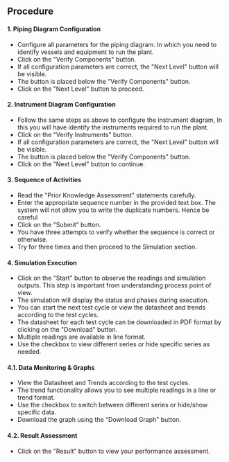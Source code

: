 ## Procedure

#### 1. Piping Diagram Configuration

- Configure all parameters for the piping diagram. In which you need to identify vessels and equipment to run the plant.
- Click on the "Verify Components" button.
- If all configuration parameters are correct, the "Next Level" button will be visible.
- The button is placed below the "Verify Components" button.
- Click on the "Next Level" button to proceed.

#### 2. Instrument Diagram Configuration

- Follow the same steps as above to configure the instrument diagram, In this you will have identify the instruments required to run the plant.
- Click on the "Verify Instruments" button.
- If all configuration parameters are correct, the "Next Level" button will be visible.
- The button is placed below the "Verify Components" button.
- Click on the "Next Level" button to continue.

#### 3. Sequence of Activities

- Read the "Prior Knowledge Assessment" statements carefully.
- Enter the appropriate sequence number in the provided text box. The system will not allow you to write the duplicate numbers. Hence be careful
- Click on the "Submit" button.
- You have three attempts to verify whether the sequence is correct or otherwise.
- Try for three times and then proceed to the Simulation section.

#### 4. Simulation Execution

- Click on the "Start" button to observe the readings and simulation outputs. This step is important from understanding process point of view.
- The simulation will display the status and phases during execution.
- You can start the next test cycle or view the datasheet and trends according to the test cycles.
- The datasheet for each test cycle can be downloaded in PDF format by clicking on the "Download" button.
- Multiple readings are available in line format.
- Use the checkbox to view different series or hide specific series as needed.

#### 4.1. Data Monitoring & Graphs

- View the Datasheet and Trends according to the test cycles.
- The trend functionality allows you to see multiple readings in a line or trend format.
- Use the checkbox to switch between different series or hide/show specific data.
- Download the graph using the "Download Graph" button.

#### 4.2. Result Assessment

- Click on the "Result" button to view your performance assessment.